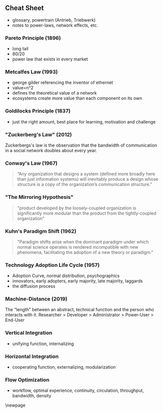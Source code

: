 ## Cheat Sheet
- glossary, powertrain (Antrieb, Triebwerk)
- notes to power-laws, network effects, etc.


### Pareto Principle (1896)
- long tail
- 80/20
- power law that exists in every market

### Metcalfes Law (1993)
- george gilder referencing the inventor of ethernet
- value=n^2
- defines the theoretical value of a network
- ecosystems create more value than each component on its own

### Goldilocks Principle (1837)
- just the right amount, best place for learning, motivation and challenge

### "Zuckerberg's Law" (2012)
Zuckerbergs's law is the observation that the bandwidth of communication in a social network doubles about every year.

### Conway's Law (1967)
> “Any organization that designs a system (defined more broadly here than just information systems) will inevitably produce a design whose structure is a copy of the organization’s communication structure.”

### "The Mirroring Hypothesis"
> "product developed by the loosely-coupled organization is significantly more modular than the product from the tightly-coupled organization"

### Kuhn's Paradigm Shift (1962)
> "Paradigm shifts arise when the dominant paradigm under which normal science operates is rendered incompatible with new phenomena, facilitating the adoption of a new theory or paradigm."

### Technology Adoption Life Cycle (1957)
- Adoption Curve, normal distribution, psychographics
- innovators, early adopters, early majority, late majority, laggards
- the diffusion process

### Machine-Distance (2019)
The "length" between an abstract, technical function and the person who interacts with it.
Researcher > Developer > Administrator > Power-User > End-User

### Vertical Integration
- unifying function, internalizing

### Horizontal Integration
- cooperating function, externalizing, modularization

### Flow Optimization
- workflow, optimal experience, continuity, circulation, throughput, bandwidth, density

\newpage
